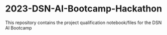 # 2023-DSN-AI-Bootcamp-Hackathon
This repository contains the project qualification notebook/files for the DSN AI Bootcamp
